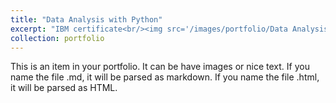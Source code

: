 ```yaml
---
title: "Data Analysis with Python"
excerpt: "IBM certificate<br/><img src='/images/portfolio/Data Analysis with Python.jpg' width='500' height='300'>"
collection: portfolio
---
```


This is an item in your portfolio. It can be have images or nice text. If you name the file .md, it will be parsed as markdown. If you name the file .html, it will be parsed as HTML.

